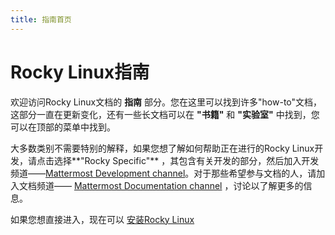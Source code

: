```yaml
---
title: 指南首页
---
```


# Rocky Linux指南

欢迎访问Rocky Linux文档的 **指南** 部分。您在这里可以找到许多"how-to"文档，这部分一直在更新变化，还有一些长文档可以在 **"书籍"** 和 **"实验室"** 中找到，您可以在顶部的菜单中找到。

大多数类别不需要特别的解释，如果您想了解如何帮助正在进行的Rocky Linux开发，请点击选择**"Rocky Specific"** ，其包含有关开发的部分，然后加入开发频道——[Mattermost Development channel](https://chat.rockylinux.org/rocky-linux/channels/development)。对于那些希望参与文档的人，请加入文档频道—— [Mattermost Documentation channel](https://chat.rockylinux.org/rocky-linux/channels/documentation) ，讨论以了解更多的信息。

如果您想直接进入，现在可以 [安装Rocky Linux](installation.zh_CN.md)